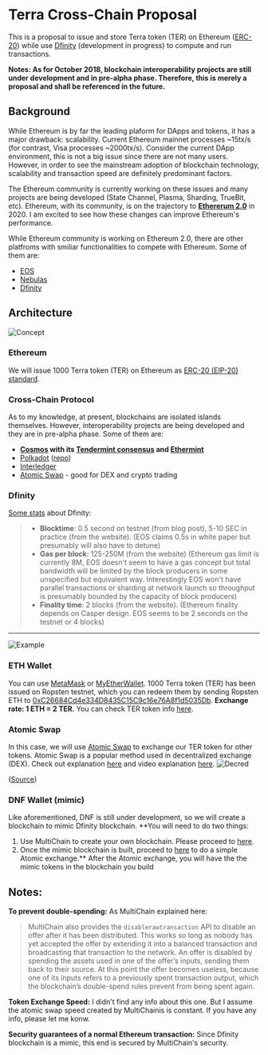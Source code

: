 # Terra Cross-Chain Proposal

This is a proposal to issue and store Terra token (TER) on Ethereum ([ERC-20](https://github.com/ethereum/EIPs/blob/master/EIPS/eip-20.md)) while use [Dfinity](https://dfinity.org/) (development in progress) to compute and run transactions. 

**Notes: As for October 2018, blockchain interoperability projects are still under development and in pre-alpha phase. Therefore, this is merely a proposal and shall be referenced in the future.**

## Background
While Ethereum is by far the leading plaform for DApps and tokens, it has a major drawback: scalability. Current Ethereum mainnet processes ~15tx/s (for contrast, Visa processes ~2000tx/s). Consider the current DApp environment, this is not a big issue since there are not many users. However, in order to see the mainstream adoption of blockchain technology, scalability and transaction speed are definitely predominant factors.

The Ethereum community is currently working on these issues and many projects are being developed (State Channel, Plasma, Sharding, TrueBit, etc). Ethereum, with its community, is on the trajectory to [**Ethererum 2.0**](https://medium.com/rocket-pool/ethereum-2-0-76d0c8a76605) in 2020. I am excited to see how these changes can improve Ethereum's performance.

While Ethereum community is working on Ethereum 2.0, there are other platfroms with smiliar functionalities to compete with Ethereum. Some of them are:
* [EOS](https://eos.io/)
* [Nebulas](https://nebulas.io/)
* [Dfinity](https://dfinity.org/)

## Architecture
![Concept](https://github.com/wellkochi/Terra/blob/master/Concept.jpeg)

### Ethereum
We will issue 1000 Terra token (TER) on Ethereum as [ERC-20 (EIP-20) standard](https://github.com/ConsenSys/Tokens/blob/master/contracts/eip20/EIP20Interface.sol). 

### Cross-Chain Protocol
As to my knowledge, at present, blockchains are isolated islands themselves. However, interoperability projects are being developed and they are in pre-alpha phase. Some of them are:
* **[Cosmos](https://cosmos.network/) with its [Tendermint consensus](https://tendermint.com/) and [Ethermint](https://github.com/cosmos/ethermint)**
* [Polkadot](https://polkadot.network/) ([repo](https://github.com/paritytech/polkadot))
* [Interledger](https://interledger.org/)
* [Atomic Swap](https://www.investopedia.com/terms/a/atomic-swaps.asp) - good for DEX and crypto trading

### Dfinity
[Some stats](https://www.reddit.com/r/dfinity/comments/8abkb0/how_many_transactions_per_second_can_dfinity_do/) about Dfinity:
> * **Blocktime**: 0.5 second on testnet (from blog post), 5-10 SEC in practice (from the website). (EOS claims 0.5s in white paper but presumably will also have to detune)
> * **Gas per block**: 125-250M (from the website) (Ethereum gas limit is currently 8M, EOS doesn't seem to have a gas concept but total bandwidth will be limited by the block producers in some unspecified but equivalent way. Interestingly EOS won't have parallel transactions or sharding at network launch so throughput is presumably bounded by the capacity of block producers)
> * **Finality time**: 2 blocks (from the website). (Ethereum finality depends on Casper design. EOS seems to be 2 seconds on the testnet or 4 blocks)

---
![Example](https://github.com/wellkochi/Terra/blob/master/Example.png)
### ETH Wallet
You can use [MetaMask](https://metamask.io/) or [MyEtherWallet](https://www.myetherwallet.com/). 1000 Terra token (TER) has been issued on Ropsten testnet, which you can redeem them by sending Ropsten ETH to [0xC26684Cd4e334D8435C15C9c16e76A8f1d5035Db](https://ropsten.etherscan.io/token/0xc26684cd4e334d8435c15c9c16e76a8f1d5035db). **Exchange rate: 1 ETH = 2 TER.**
You can check TER token info [here](https://ropsten.etherscan.io/token/0xc26684cd4e334d8435c15c9c16e76a8f1d5035db).

### Atomic Swap
In this case, we will use [Atomic Swap](https://www.investopedia.com/terms/a/atomic-swaps.asp) to exchange our TER token for other tokens. Atomic Swap is a popular method used in decentralized exchange (DEX). Check out explanation [here](https://www.cryptocompare.com/coins/guides/what-are-atomic-swaps/) and video explanation [here](https://youtu.be/C2Io5DoLGGc).
![Decred](https://raw.githubusercontent.com/decred/atomicswap/master/workflow.svg?sanitize=true)

([Source](https://github.com/decred/atomicswap))

### DNF Wallet (mimic)
Like aforementioned, DNF is still under development, so we will create a blockchain to mimic Dfinity blockchain. 
**You will need to do two things: 
1. Use MultiChain to create your own blockchain. Please proceed to [here](https://www.multichain.com/getting-started/).
2. Once the mimic blockchain is built, proceed to [here](https://www.multichain.com/developers/atomic-exchange-transactions/) to do a simple Atomic exchange.**
After the Atomic exchange, you will have the the mimic tokens in the blockchain you build

## Notes:
**To prevent double-spending:** As MultiChain explained here:
> MultiChain also provides the `disablerawtransaction` API to disable an offer after it has been distributed. This works so long as nobody has yet accepted the offer by extending it into a balanced transaction and broadcasting that transaction to the network. An offer is disabled by spending the assets used in one of the offer’s inputs, sending them back to their source. At this point the offer becomes useless, because one of its inputs refers to a previously spent transaction output, which the blockchain’s double-spend rules prevent from being spent again.

**Token Exchange Speed:**
I didn't find any info about this one. But I assume the atomic swap speed created by MultiChainis is constant. If you have any info, please let me konw.

**Security guarantees of a normal Ethereum transaction:**
Since Dfinity blockchain is a mimic, this end is secured by MultiChain's security.


